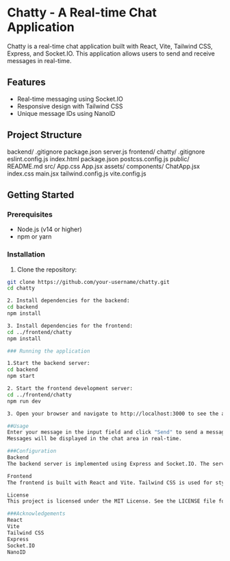 # Chatty - A Real-time Chat Application

Chatty is a real-time chat application built with React, Vite, Tailwind CSS, Express, and Socket.IO. This application allows users to send and receive messages in real-time.

## Features

- Real-time messaging using Socket.IO
- Responsive design with Tailwind CSS
- Unique message IDs using NanoID

## Project Structure
backend/ .gitignore package.json server.js frontend/ chatty/ .gitignore eslint.config.js index.html package.json postcss.config.js public/ README.md src/ App.css App.jsx assets/ components/ ChatApp.jsx index.css main.jsx tailwind.config.js vite.config.js

## Getting Started

### Prerequisites

- Node.js (v14 or higher)
- npm or yarn

### Installation

1. Clone the repository:

```sh
git clone https://github.com/your-username/chatty.git
cd chatty

2. Install dependencies for the backend:
cd backend
npm install

3. Install dependencies for the frontend:
cd ../frontend/chatty
npm install

### Running the application

1.Start the backend server:
cd backend
npm start

2. Start the frontend development server:
cd ../frontend/chatty
npm run dev

3. Open your browser and navigate to http://localhost:3000 to see the application in action.

##Usage
Enter your message in the input field and click "Send" to send a message.
Messages will be displayed in the chat area in real-time.

###Configuration
Backend
The backend server is implemented using Express and Socket.IO. The server listens on port 5000 and handles real-time communication with clients.

Frontend
The frontend is built with React and Vite. Tailwind CSS is used for styling, and Socket.IO is used for real-time communication.

License
This project is licensed under the MIT License. See the LICENSE file for details.

###Acknowledgements
React
Vite
Tailwind CSS
Express
Socket.IO
NanoID
